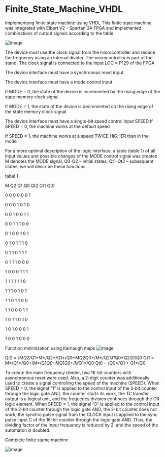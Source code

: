 # Finite_State_Machine_VHDL
Implementong finite state machine using VHDL
This finite state machine was integrated with Elbert V2 – Spartan 3A FPGA and implemented combinations of output signals according to the table

![image](https://user-images.githubusercontent.com/76002002/201373650-98f542bd-8f9f-4bee-a5ca-5fcf2ea40f46.png)

The device must use the clock signal from the microcontroller and reduce the frequency using an internal divider. The microcontroller is part of the stand. The clock signal is connected to the input LOC = P129 of the FPGA

The device interface must have a synchronous reset input

The device interface must have a mode control input

If MODE = 0, the state of the device is incremented by the rising edge of the state memory clock signal

If MODE = 1, the state of the device is decremented on the rising edge of the state memory clock signal

The device interface must have a single-bit speed control input SPEED
If SPEED = 0, the machine works at the default speed

If SPEED = 1, the machine works at a speed TWICE HIGHER than in the mode

For a more optimal description of the logic interface, a table (table 1) of all input values and possible changes of the MODE control signal was created
M denotes the MODE signal, Q0-Q2 – initial states, Qt1-Qt2 – subsequent states, we will describe these functions

tabel 1

M	  Q2	Q1	Q0	Qt2	Qt1	Qt0

0 	0	  0	  0	  0	   0	1

0	  0	  0	  1	  0	   1	0

0	  0	  1	  0	  0	   1	1

0	  0	  1	  1	  1	   0	0

0	  1	  0	  0	  1	   0	1

0	  1	  0	  1	  1	   1	0

0	  1	  1	  0	  1	   1	1

0	  1	  1 	1	  0	   0	0

1	  0	  0	  0	  1	   1	1

1	  1	  1 	1	  1	   1	0

1	  1	  1	  0	  1  	 0	1

1	  1	  0	  1	  1	   0	0

1	  1	  0	  0	  0	   1	1

1	  0	  1	  1	  0	   1	0

1	  0	  1	  0	  0	   0	1

1	  0	  0	  1	  0	   0	0

Function minimization using Karnaugh maps
![image](https://user-images.githubusercontent.com/76002002/201374142-a0594b16-ddf6-4276-9f4b-69618bfb89d2.png)


   
Qt2 = /M*Q2*/Q1+M*/Q2*/Q1*/Q0+M*Q2*Q0+/M*/Q2*Q1*Q0+Q2*Q1*/Q0
Qt1 = M*/Q1*/Q0+/M*/Q1*Q0+M*Q1*Q0+/M*Q1*/Q0
Qt0 = /Q0*/Q1 + Q1*/Q0

To create the main frequency divider, two 16-bit counters with asynchronous reset were used. Also, a 2-digit counter was additionally used to create a signal controlling the speed of the machine (SPEED).
When SPEED = 0, the signal "1" is applied to the control input of the 2-bit counter through the logic gate AND, the counter starts its work, the TC transfer output is a logical unit, and the frequency division continues through the OR logic element.
When SPEED = 1, the signal "0" is applied to the control input of the 2-bit counter through the logic gate AND, the 2-bit counter does not work, the synchro pulse signal from the CLOCK input is applied to the sync pulse input C of the 16-bit counter through the logic gate AND. Thus, the dividing factor of the input frequency is reduced by 2, and the speed of the automaton is doubled.

Complete finite stame machine

![image](https://user-images.githubusercontent.com/76002002/201375719-6505e38d-60c5-4d57-b7ba-1d931acfa8af.png)

